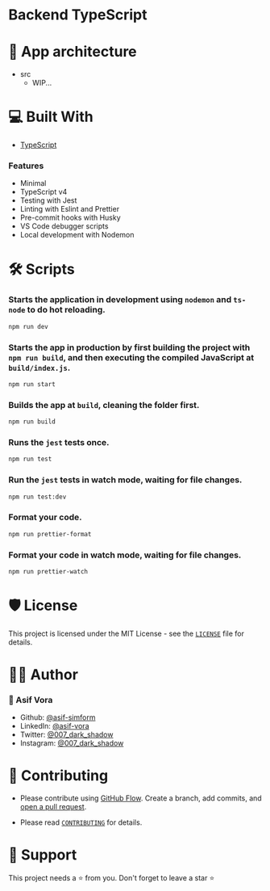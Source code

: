 # Backend TypeScript

# 📖  App architecture 
- src
    - WIP...


# 💻 Built With  
- [TypeScript](https://www.typescriptlang.org/)

### Features

- Minimal
- TypeScript v4
- Testing with Jest
- Linting with Eslint and Prettier
- Pre-commit hooks with Husky
- VS Code debugger scripts
- Local development with Nodemon

# 🛠️ Scripts

### Starts the application in development using `nodemon` and `ts-node` to do hot reloading.
```bash
npm run dev
```

### Starts the app in production by first building the project with `npm run build`, and then executing the compiled JavaScript at `build/index.js`.
```bash
npm run start
```

### Builds the app at `build`, cleaning the folder first.
```bash
npm run build
```

### Runs the `jest` tests once.
```bash
npm run test
```

### Run the `jest` tests in watch mode, waiting for file changes.
```bash
npm run test:dev
```

### Format your code.
```bash
npm run prettier-format
```

### Format your code in watch mode, waiting for file changes.
```bash
npm run prettier-watch
```


# 🛡️ License

This project is licensed under the MIT License - see the [`LICENSE`](LICENSE) file for details.

# 👨‍💻 Author
### 👤 Asif Vora
- Github: [@asif-simform](https://github.com/asif-simform)
- LinkedIn: [@asif-vora](https://www.linkedin.com/in/asif-vora/)
- Twitter: [@007_dark_shadow](https://twitter.com/007_dark_shadow)
- Instagram: [@007_dark_shadow](https://www.instagram.com/007_dark_shadow/)

# 🍰 Contributing

- Please contribute using [GitHub Flow](https://guides.github.com/introduction/flow). Create a branch, add commits, and [open a pull request](https://github.com/asif-simform/MERN-Stack/compare).

- Please read [`CONTRIBUTING`](CONTRIBUTING.md) for details.

# 🙏 Support
This project needs a ⭐️  from you. Don't forget to leave a star ⭐️